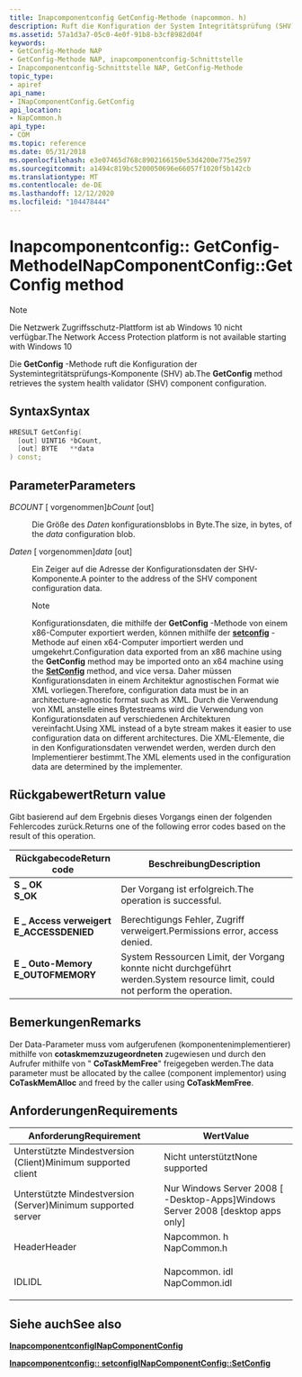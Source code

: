 ```yaml
---
title: Inapcomponentconfig GetConfig-Methode (napcommon. h)
description: Ruft die Konfiguration der System Integritätsprüfung (SHV) ab.
ms.assetid: 57a1d3a7-05c0-4e0f-91b8-b3cf8982d04f
keywords:
- GetConfig-Methode NAP
- GetConfig-Methode NAP, inapcomponentconfig-Schnittstelle
- Inapcomponentconfig-Schnittstelle NAP, GetConfig-Methode
topic_type:
- apiref
api_name:
- INapComponentConfig.GetConfig
api_location:
- NapCommon.h
api_type:
- COM
ms.topic: reference
ms.date: 05/31/2018
ms.openlocfilehash: e3e07465d768c8902166150e53d4200e775e2597
ms.sourcegitcommit: a1494c819bc5200050696e66057f1020f5b142cb
ms.translationtype: MT
ms.contentlocale: de-DE
ms.lasthandoff: 12/12/2020
ms.locfileid: "104478444"
---
```

# <a name="inapcomponentconfiggetconfig-method"></a><span data-ttu-id="6777a-106">Inapcomponentconfig:: GetConfig-Methode</span><span class="sxs-lookup"><span data-stu-id="6777a-106">INapComponentConfig::GetConfig method</span></span>

> [!Note]  
> <span data-ttu-id="6777a-107">Die Netzwerk Zugriffsschutz-Plattform ist ab Windows 10 nicht verfügbar.</span><span class="sxs-lookup"><span data-stu-id="6777a-107">The Network Access Protection platform is not available starting with Windows 10</span></span>

 

<span data-ttu-id="6777a-108">Die **GetConfig** -Methode ruft die Konfiguration der Systemintegritätsprüfungs-Komponente (SHV) ab.</span><span class="sxs-lookup"><span data-stu-id="6777a-108">The **GetConfig** method retrieves the system health validator (SHV) component configuration.</span></span>

## <a name="syntax"></a><span data-ttu-id="6777a-109">Syntax</span><span class="sxs-lookup"><span data-stu-id="6777a-109">Syntax</span></span>


```C++
HRESULT GetConfig(
  [out] UINT16 *bCount,
  [out] BYTE   **data
) const;
```



## <a name="parameters"></a><span data-ttu-id="6777a-110">Parameter</span><span class="sxs-lookup"><span data-stu-id="6777a-110">Parameters</span></span>

<dl> <dt>

<span data-ttu-id="6777a-111">*BCOUNT* \[ vorgenommen\]</span><span class="sxs-lookup"><span data-stu-id="6777a-111">*bCount* \[out\]</span></span>
</dt> <dd>

<span data-ttu-id="6777a-112">Die Größe des *Daten* konfigurationsblobs in Byte.</span><span class="sxs-lookup"><span data-stu-id="6777a-112">The size, in bytes, of the *data* configuration blob.</span></span>

</dd> <dt>

<span data-ttu-id="6777a-113">*Daten* \[ vorgenommen\]</span><span class="sxs-lookup"><span data-stu-id="6777a-113">*data* \[out\]</span></span>
</dt> <dd>

<span data-ttu-id="6777a-114">Ein Zeiger auf die Adresse der Konfigurationsdaten der SHV-Komponente.</span><span class="sxs-lookup"><span data-stu-id="6777a-114">A pointer to the address of the SHV component configuration data.</span></span>

> [!Note]  
> <span data-ttu-id="6777a-115">Konfigurationsdaten, die mithilfe der **GetConfig** -Methode von einem x86-Computer exportiert werden, können mithilfe der [**setconfig**](inapcomponentconfig-setconfig.md) -Methode auf einen x64-Computer importiert werden und umgekehrt.</span><span class="sxs-lookup"><span data-stu-id="6777a-115">Configuration data exported from an x86 machine using the **GetConfig** method may be imported onto an x64 machine using the [**SetConfig**](inapcomponentconfig-setconfig.md) method, and vice versa.</span></span> <span data-ttu-id="6777a-116">Daher müssen Konfigurationsdaten in einem Architektur agnostischen Format wie XML vorliegen.</span><span class="sxs-lookup"><span data-stu-id="6777a-116">Therefore, configuration data must be in an architecture-agnostic format such as XML.</span></span> <span data-ttu-id="6777a-117">Durch die Verwendung von XML anstelle eines Bytestreams wird die Verwendung von Konfigurationsdaten auf verschiedenen Architekturen vereinfacht.</span><span class="sxs-lookup"><span data-stu-id="6777a-117">Using XML instead of a byte stream makes it easier to use configuration data on different architectures.</span></span> <span data-ttu-id="6777a-118">Die XML-Elemente, die in den Konfigurationsdaten verwendet werden, werden durch den Implementierer bestimmt.</span><span class="sxs-lookup"><span data-stu-id="6777a-118">The XML elements used in the configuration data are determined by the implementer.</span></span>

 

</dd> </dl>

## <a name="return-value"></a><span data-ttu-id="6777a-119">Rückgabewert</span><span class="sxs-lookup"><span data-stu-id="6777a-119">Return value</span></span>

<span data-ttu-id="6777a-120">Gibt basierend auf dem Ergebnis dieses Vorgangs einen der folgenden Fehlercodes zurück.</span><span class="sxs-lookup"><span data-stu-id="6777a-120">Returns one of the following error codes based on the result of this operation.</span></span>



| <span data-ttu-id="6777a-121">Rückgabecode</span><span class="sxs-lookup"><span data-stu-id="6777a-121">Return code</span></span>                                                                                     | <span data-ttu-id="6777a-122">Beschreibung</span><span class="sxs-lookup"><span data-stu-id="6777a-122">Description</span></span>                                                        |
|-------------------------------------------------------------------------------------------------|--------------------------------------------------------------------|
| <dl> <span data-ttu-id="6777a-123"><dt>**S \_ OK**</dt></span><span class="sxs-lookup"><span data-stu-id="6777a-123"><dt>**S\_OK** </dt></span></span> </dl>           | <span data-ttu-id="6777a-124">Der Vorgang ist erfolgreich.</span><span class="sxs-lookup"><span data-stu-id="6777a-124">The operation is successful.</span></span><br/>                            |
| <dl> <span data-ttu-id="6777a-125"><dt>**E \_ Access verweigert**</dt></span><span class="sxs-lookup"><span data-stu-id="6777a-125"><dt>**E\_ACCESSDENIED** </dt></span></span> </dl> | <span data-ttu-id="6777a-126">Berechtigungs Fehler, Zugriff verweigert.</span><span class="sxs-lookup"><span data-stu-id="6777a-126">Permissions error, access denied.</span></span><br/>                       |
| <dl> <span data-ttu-id="6777a-127"><dt>**E \_ Outo-Memory**</dt></span><span class="sxs-lookup"><span data-stu-id="6777a-127"><dt>**E\_OUTOFMEMORY** </dt></span></span> </dl>  | <span data-ttu-id="6777a-128">System Ressourcen Limit, der Vorgang konnte nicht durchgeführt werden.</span><span class="sxs-lookup"><span data-stu-id="6777a-128">System resource limit, could not perform the operation.</span></span><br/> |



 

## <a name="remarks"></a><span data-ttu-id="6777a-129">Bemerkungen</span><span class="sxs-lookup"><span data-stu-id="6777a-129">Remarks</span></span>

<span data-ttu-id="6777a-130">Der Data-Parameter muss vom aufgerufenen (komponentenimplementierer) mithilfe von **cotaskmemzuzugeordneten** zugewiesen und durch den Aufrufer mithilfe von " **CoTaskMemFree**" freigegeben werden.</span><span class="sxs-lookup"><span data-stu-id="6777a-130">The data parameter must be allocated by the callee (component implementor) using **CoTaskMemAlloc** and freed by the caller using **CoTaskMemFree**.</span></span>

## <a name="requirements"></a><span data-ttu-id="6777a-131">Anforderungen</span><span class="sxs-lookup"><span data-stu-id="6777a-131">Requirements</span></span>



| <span data-ttu-id="6777a-132">Anforderung</span><span class="sxs-lookup"><span data-stu-id="6777a-132">Requirement</span></span> | <span data-ttu-id="6777a-133">Wert</span><span class="sxs-lookup"><span data-stu-id="6777a-133">Value</span></span> |
|-------------------------------------|------------------------------------------------------------------------------------------|
| <span data-ttu-id="6777a-134">Unterstützte Mindestversion (Client)</span><span class="sxs-lookup"><span data-stu-id="6777a-134">Minimum supported client</span></span><br/> | <span data-ttu-id="6777a-135">Nicht unterstützt</span><span class="sxs-lookup"><span data-stu-id="6777a-135">None supported</span></span><br/>                                                                |
| <span data-ttu-id="6777a-136">Unterstützte Mindestversion (Server)</span><span class="sxs-lookup"><span data-stu-id="6777a-136">Minimum supported server</span></span><br/> | <span data-ttu-id="6777a-137">Nur Windows Server 2008 \[ -Desktop-Apps\]</span><span class="sxs-lookup"><span data-stu-id="6777a-137">Windows Server 2008 \[desktop apps only\]</span></span><br/>                                     |
| <span data-ttu-id="6777a-138">Header</span><span class="sxs-lookup"><span data-stu-id="6777a-138">Header</span></span><br/>                   | <dl> <span data-ttu-id="6777a-139"><dt>Napcommon. h</dt></span><span class="sxs-lookup"><span data-stu-id="6777a-139"><dt>NapCommon.h</dt></span></span> </dl>   |
| <span data-ttu-id="6777a-140">IDL</span><span class="sxs-lookup"><span data-stu-id="6777a-140">IDL</span></span><br/>                      | <dl> <span data-ttu-id="6777a-141"><dt>Napcommon. idl</dt></span><span class="sxs-lookup"><span data-stu-id="6777a-141"><dt>NapCommon.idl</dt></span></span> </dl> |



## <a name="see-also"></a><span data-ttu-id="6777a-142">Siehe auch</span><span class="sxs-lookup"><span data-stu-id="6777a-142">See also</span></span>

<dl> <dt>

[<span data-ttu-id="6777a-143">**Inapcomponentconfig**</span><span class="sxs-lookup"><span data-stu-id="6777a-143">**INapComponentConfig**</span></span>](inapcomponentconfig.md)
</dt> <dt>

[<span data-ttu-id="6777a-144">**Inapcomponentconfig:: setconfig**</span><span class="sxs-lookup"><span data-stu-id="6777a-144">**INapComponentConfig::SetConfig**</span></span>](inapcomponentconfig-setconfig.md)
</dt> </dl>

 

 





